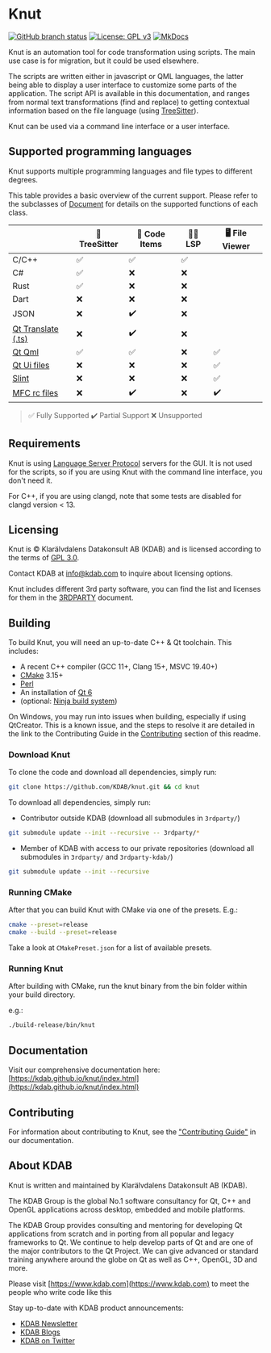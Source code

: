 # Knut

[![GitHub branch status](https://img.shields.io/github/checks-status/KDAB/knut/main?logo=github)](https://github.com/KDAB/knut/actions)
[![License: GPL v3](https://img.shields.io/badge/License-GPLv3-blue.svg)](LICENSES/GPL-3.0-only.txt)
[![MkDocs](https://img.shields.io/badge/MkDocs-526CFE?logo=materialformkdocs&logoColor=fff)](https://kdab.github.io/knut/)

Knut is an automation tool for code transformation using scripts. The main use case is for migration, but it could be used elsewhere.

The scripts are written either in javascript or QML languages, the latter being able to display a user interface to customize some parts of the application.
The script API is available in this documentation, and ranges from normal text transformations (find and replace) to getting contextual information based on the file language (using [TreeSitter](https://tree-sitter.github.io/tree-sitter/)).

Knut can be used via a command line interface or a user interface.

## Supported programming languages

Knut supports multiple programming languages and file types to different degrees.

This table provides a basic overview of the current support.
Please refer to the subclasses of [Document](https://kdab.github.io/knut/API/knut/document.html) for details on the supported functions of each class.

<!-- NOTE: SYNC WITH docs/index.md! -->
|                            | 🌳 TreeSitter | 🔣 Code Items | 🧑‍💻 LSP | 🖥️ File Viewer |
| -------------------------- | -------------- | -------------- | ----------- | ----------------- |
| C/C++                      | ✅             | ✅             | ✅          |                   |
| C#                         | ✅             | ❌             | ❌          |                   |
| Rust                       | ✅             | ❌             | ❌          |                   |
| Dart                       | ❌             | ❌             | ❌          |                   |
| JSON                       | ❌             | ✔️           | ❌          |                   |
| [Qt Translate (.ts)][QtTs] | ❌             | ✔️           | ❌          |                   |
| [Qt Qml][Qml]              | ✅             | ✅             | ❌          | ✅                |
| [Qt Ui files][QtUi]        | ❌             | ❌             | ❌          | ✅                |
| [Slint][Slint]             | ❌             | ❌             | ❌          | ✅                |
| [MFC rc files][MfcRc]      | ❌             | ✔️           | ❌          | ✔️              |

> ✅ Fully Supported
> ✔️ Partial Support
> ❌ Unsupported

[QtTs]: https://doc.qt.io/qt-6/linguist-ts-file-format.html
[QtUi]: https://doc.qt.io/qt-6/designer-ui-file-format.html
[Qml]: https://doc.qt.io/qt-6/qmlreference.html
[Slint]: https://slint.dev/
[MfcRc]: https://learn.microsoft.com/en-us/windows/win32/menurc/about-resource-files

## Requirements

Knut is using [Language Server Protocol](https://microsoft.github.io/language-server-protocol/) servers for the GUI. It is not used for the scripts, so if you are using Knut with the command line interface, you don't need it.

For C++, if you are using clangd, note that some tests are disabled for clangd version < 13.

## Licensing

Knut is © Klarälvdalens Datakonsult AB (KDAB) and is licensed according to the terms of [GPL 3.0](LICENSES/GPL-3.0-only.txt).

Contact KDAB at <info@kdab.com> to inquire about licensing options.

Knut includes different 3rd party software, you can find the list and licenses for them in the [3RDPARTY](3RDPARTY.md) document.

## Building

To build Knut, you will need an up-to-date C++ & Qt toolchain.
This includes:

- A recent C++ compiler (GCC 11+, Clang 15+, MSVC 19.40+)
- [CMake](https://cmake.org) 3.15+
- [Perl](https://www.perl.org/)
- An installation of [Qt 6](https://www.qt.io/download-open-source)
- (optional: [Ninja build system](https://ninja-build.org/))

On Windows, you may run into issues when building, especially if using QtCreator.
This is a known issue, and the steps to resolve it are detailed in the link to the Contributing Guide in the [Contributing](#contributing) section of this readme.

### Download Knut

To clone the code and download all dependencies, simply run:

```bash
git clone https://github.com/KDAB/knut.git && cd knut
```

To download all dependencies, simply run:

- Contributor outside KDAB (download all submodules in `3rdparty/`)

```bash
git submodule update --init --recursive -- 3rdparty/*
```

- Member of KDAB with access to our private repositories (download all submodules in `3rdparty/` and `3rdparty-kdab/`)

```bash
git submodule update --init --recursive
```

### Running CMake

After that you can build Knut with CMake via one of the presets.
E.g.:

```bash
cmake --preset=release
cmake --build --preset=release
```

Take a look at `CMakePreset.json` for a list of available presets.

### Running Knut

After building with CMake, run the knut binary from the bin folder within your build directory.

e.g.:

```bash
./build-release/bin/knut
```

## Documentation

Visit our comprehensive documentation here: [https://kdab.github.io/knut/index.html](https://kdab.github.io/knut/index.html)

## Contributing

For information about contributing to Knut, see the ["Contributing Guide"](https://kdab.github.io/knut/contributing/getting-involved.html) in our documentation.

## About KDAB

Knut is written and maintained by Klarälvdalens Datakonsult AB (KDAB).

The KDAB Group is the global No.1 software consultancy for Qt, C++ and OpenGL applications across desktop, embedded and mobile platforms.

The KDAB Group provides consulting and mentoring for developing Qt applications from scratch and in porting from all popular and legacy frameworks to Qt. We continue to help develop parts of Qt and are one of the major contributors to the Qt Project. We can give advanced or standard training anywhere around the globe on Qt as well as C++, OpenGL, 3D and more.

Please visit [https://www.kdab.com](https://www.kdab.com) to meet the people who write code like this

Stay up-to-date with KDAB product announcements:

- [KDAB Newsletter](https://news.kdab.com)
- [KDAB Blogs](https://www.kdab.com/category/blogs)
- [KDAB on Twitter](https://twitter.com/KDABQt)
